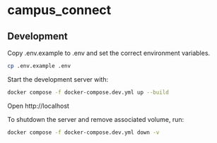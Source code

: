 # campus_connect

## Development

Copy .env.example to .env and set the correct environment variables.

```sh
cp .env.example .env
```

Start the development server with:

```sh
docker compose -f docker-compose.dev.yml up --build
```

Open http://localhost

To shutdown the server and remove associated volume, run:

```sh
docker compose -f docker-compose.dev.yml down -v
```
